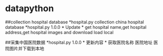 # datapython
##collection hospital database
*hospital.py collection china hospital database
    *hospital.py 1.0.0
       * Update
       * get hospital name,get hospital address,get hospital images and download load local


##采集中国医院数据
    *hospital.py 1.0.0
       * 更新内容
       * 获取医院名称 医院地址 医院图片并下载到本地




